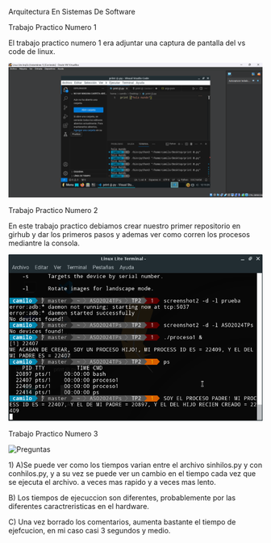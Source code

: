 
<html>
<head>
<meta charset="utf-8">
<p>Arquitectura En Sistemas De Software<p>
<p>Trabajo Practico Numero 1 </p>
  <p> El trabajo practico numero 1 era adjuntar una captura de pantalla del vs code de linux. </p>
<img src="/images/CapTP1.png" alt="Esta es la captura de pantalla del TP1" />
<p> Trabajo Practico Numero 2 </p>
   <p> En este trabajo practico debiamos crear nuestro primer repositorio en girhub y dar los primeros pasos y ademas ver como corren los procesos mediantre la consola.</p>
<img src="/images/CapTP2.png" alt="Imagen de los procesos corriendo" />
<p> Trabajo Practico Numero 3</p>
<img src="TP3/Trabajo práctico N3.pdf" alt="Preguntas" />
<p> 1) 
  A)Se puede ver como los tiempos varian entre el archivo sinhilos.py y con conhilos.py, y a su vez se puede ver un cambio en el tiempo cada vez que se ejecuta el archivo. a veces mas rapido y a veces mas lento. </p>
   <p>B) Los tiempos de ejecuccion son diferentes, probablemente por las diferentes caractreristicas en el hardware. </p>
   <p>C) Una vez borrado los comentarios, aumenta bastante el tiempo de ejefcucion, en mi caso casi 3 segundos y medio. </p>

